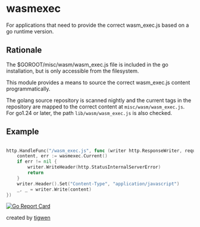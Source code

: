 # wasmexec

For applications that need to provide the correct wasm_exec.js based on a go runtime version.

## Rationale

The $GOROOT/misc/wasm/wasm_exec.js file is included in the go installation, but is only accessible from the
filesystem.

This module provides a means to source the correct wasm_exec.js content programmatically.

The golang source repository is scanned nightly and the current tags in the repository are mapped to the correct content
at `misc/wasm/wasm_exec.js`. For go1.24 or later, the path `lib/wasm/wasm_exec.js` is also checked. 

## Example

```go

http.HandleFunc("/wasm_exec.js", func (writer http.ResponseWriter, request *http.Request) {
    content, err := wasmexec.Current()
    if err != nil {
        writer.WriteHeader(http.StatusInternalServerError)
        return
    }
    writer.Header().Set("Content-Type", "application/javascript")
    _, _ = writer.Write(content)
})

```

[![Go Report Card](https://goreportcard.com/badge/github.com/mlctrez/wasmexec)](https://goreportcard.com/report/github.com/mlctrez/wasmexec)

created by [tigwen](https://github.com/mlctrez/tigwen)

